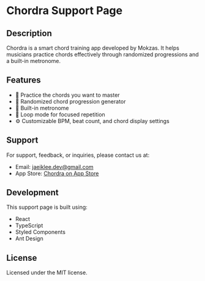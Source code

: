 # Chordra Support Page

## Description

Chordra is a smart chord training app developed by Mokzas. It helps musicians practice chords effectively through randomized progressions and a built-in metronome.

## Features

- 🎯 Practice the chords you want to master
- 🔀 Randomized chord progression generator
- 🎵 Built-in metronome
- 🔁 Loop mode for focused repetition
- ⚙️ Customizable BPM, beat count, and chord display settings

## Support

For support, feedback, or inquiries, please contact us at:
- Email: jaeiklee.dev@gmail.com
- App Store: [Chordra on App Store](https://apps.apple.com/app/chordra)

## Development

This support page is built using:
- React
- TypeScript
- Styled Components
- Ant Design

## License

Licensed under the MIT license.
